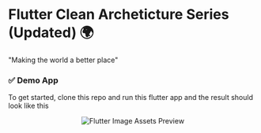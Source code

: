 # Flutter Clean Archeticture Series (Updated) 🌍

"Making the world a better place"


### ✅ Demo App

To get started, clone this repo and run this flutter app and the result should look like this

<p align='center'>
	<img
		src='https://github.com/devmuaz/flutter_clean_architecture/blob/master/screenshots/flutter-clean-architecture-screenshots.png?raw=true'
		title='Flutter Image Assets Preview'
		alt='Flutter Image Assets Preview'
	/>
</p>

